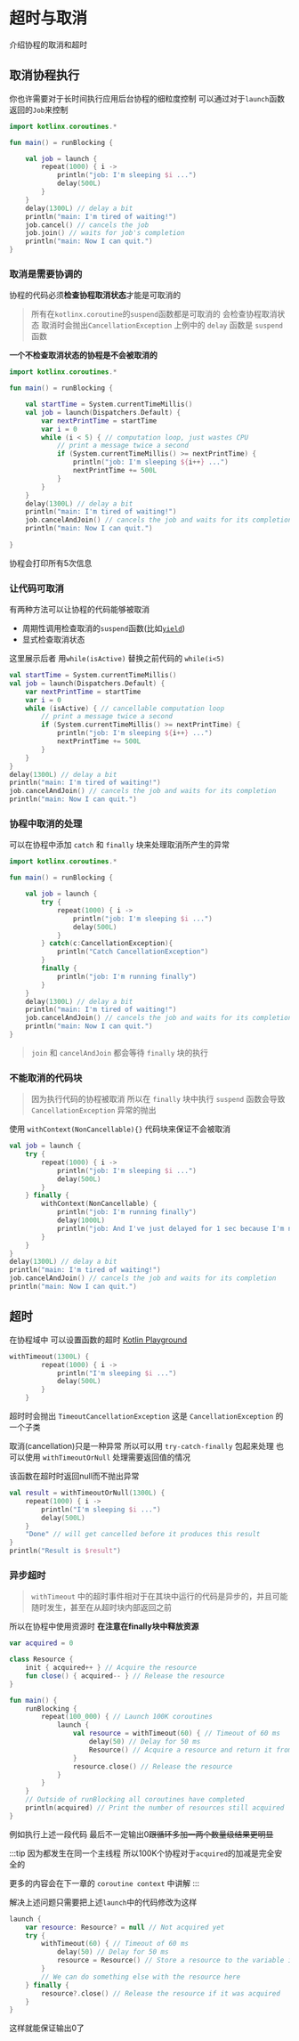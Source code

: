 # 超时与取消

介绍协程的取消和超时

## 取消协程执行

你也许需要对于长时间执行应用后台协程的细粒度控制
可以通过对于`launch`函数返回的`Job`来控制
```kotlin
import kotlinx.coroutines.*

fun main() = runBlocking {

    val job = launch {
        repeat(1000) { i ->
            println("job: I'm sleeping $i ...")
            delay(500L)
        }
    }
    delay(1300L) // delay a bit
    println("main: I'm tired of waiting!")
    job.cancel() // cancels the job
    job.join() // waits for job's completion 
    println("main: Now I can quit.")   
}
```

### 取消是需要协调的

协程的代码必须**检查协程取消状态**才能是可取消的

> 所有在`kotlinx.coroutine`的`suspend`函数都是可取消的 会检查协程取消状态 取消时会抛出`CancellationException`
> 上例中的 `delay` 函数是 `suspend` 函数

**一个不检查取消状态的协程是不会被取消的**

```kotlin
import kotlinx.coroutines.*

fun main() = runBlocking {

    val startTime = System.currentTimeMillis()
    val job = launch(Dispatchers.Default) {
        var nextPrintTime = startTime
        var i = 0
        while (i < 5) { // computation loop, just wastes CPU
            // print a message twice a second
            if (System.currentTimeMillis() >= nextPrintTime) {
                println("job: I'm sleeping ${i++} ...")
                nextPrintTime += 500L
            }
        }
    }
    delay(1300L) // delay a bit
    println("main: I'm tired of waiting!")
    job.cancelAndJoin() // cancels the job and waits for its completion
    println("main: Now I can quit.")
    
}
```
协程会打印所有5次信息

### 让代码可取消

有两种方法可以让协程的代码能够被取消
- 周期性调用检查取消的`suspend`函数(比如[`yield`](https://kotlin.github.io/kotlinx.coroutines/kotlinx-coroutines-core/kotlinx.coroutines/yield.html))
- 显式检查取消状态

这里展示后者 用`while(isActive)` 替换之前代码的 `while(i<5)`
```kotlin
val startTime = System.currentTimeMillis()
val job = launch(Dispatchers.Default) {
    var nextPrintTime = startTime
    var i = 0
    while (isActive) { // cancellable computation loop
        // print a message twice a second
        if (System.currentTimeMillis() >= nextPrintTime) {
            println("job: I'm sleeping ${i++} ...")
            nextPrintTime += 500L
        }
    }
}
delay(1300L) // delay a bit
println("main: I'm tired of waiting!")
job.cancelAndJoin() // cancels the job and waits for its completion
println("main: Now I can quit.")
```
### 协程中取消的处理

可以在协程中添加 `catch` 和 `finally` 块来处理取消所产生的异常

```kotlin
import kotlinx.coroutines.*

fun main() = runBlocking {

    val job = launch {
        try {
            repeat(1000) { i ->
                println("job: I'm sleeping $i ...")
                delay(500L)
            }
        } catch(c:CancellationException){
            println("Catch CancellationException")
        }
        finally {
            println("job: I'm running finally")
        }
    }
    delay(1300L) // delay a bit
    println("main: I'm tired of waiting!")
    job.cancelAndJoin() // cancels the job and waits for its completion
    println("main: Now I can quit.")
}
```

> `join` 和 `cancelAndJoin` 都会等待 `finally` 块的执行

### 不能取消的代码块

> 因为执行代码的协程被取消 所以在 `finally` 块中执行 `suspend` 函数会导致 `CancellationException` 异常的抛出

使用 `withContext(NonCancellable){}` 代码块来保证不会被取消

```kotlin
val job = launch {
    try {
        repeat(1000) { i ->
            println("job: I'm sleeping $i ...")
            delay(500L)
        }
    } finally {
        withContext(NonCancellable) {
            println("job: I'm running finally")
            delay(1000L)
            println("job: And I've just delayed for 1 sec because I'm non-cancellable")
        }
    }
}
delay(1300L) // delay a bit
println("main: I'm tired of waiting!")
job.cancelAndJoin() // cancels the job and waits for its completion
println("main: Now I can quit.")
```

## 超时

在协程域中 可以设置函数的超时 [Kotlin Playground](https://play.kotlinlang.org/editor/v1/N4Igxg9gJgpiBcICWBbADhATgFwAQGsJsAbJAOwA8A6STCAV23JgGcqAqAHTO4DN6yuFAENyACgCUuALy5MAgELEIYfOQDmuYN2649uAO5JsACwAqqGA2xiAjAGYADI4AyU7YP1fMMNDGE2ts6O7rhIuAC0AHy6XnF6aJjkJGRinCAAkgDkKLgsxDC%2BGrgAJOFUFekSsfFesMTCAJ5iAKzObjVxAL6dPTxkXSAANCDYwpjqMNgACg3YvFgoCCAAVsIAbsLD4BDoSAWYAGowmCxIEGTLtlQAbFRBIF1AA?_ga=2.71828499.1628050418.1646539220-49589855.1645533652&_gl=1*1ekifed*_ga*NDk1ODk4NTUuMTY0NTUzMzY1Mg..*_ga_J6T75801PF*MTY0Njc5ODE0Ni4yMS4wLjE2NDY3OTgxNDYuNjA.)

```kotlin
withTimeout(1300L) {
        repeat(1000) { i ->
            println("I'm sleeping $i ...")
            delay(500L)
        }
    }
```

超时时会抛出 `TimeoutCancellationException` 这是 `CancellationException` 的一个子类

取消(cancellation)只是一种异常 所以可以用 `try-catch-finally` 包起来处理
也可以使用 `withTimeoutOrNull` 处理需要返回值的情况

该函数在超时时返回null而不抛出异常

```kotlin
val result = withTimeoutOrNull(1300L) {
    repeat(1000) { i ->
        println("I'm sleeping $i ...")
        delay(500L)
    }
    "Done" // will get cancelled before it produces this result
}
println("Result is $result")
```

### 异步超时

> `withTimeout` 中的超时事件相对于在其块中运行的代码是异步的，并且可能随时发生，甚至在从超时块内部返回之前

所以在协程中使用资源时 **在注意在finally块中释放资源**

```kotlin
var acquired = 0

class Resource {
    init { acquired++ } // Acquire the resource
    fun close() { acquired-- } // Release the resource
}

fun main() {
    runBlocking {
        repeat(100_000) { // Launch 100K coroutines
            launch { 
                val resource = withTimeout(60) { // Timeout of 60 ms
                    delay(50) // Delay for 50 ms
                    Resource() // Acquire a resource and return it from withTimeout block     
                }
                resource.close() // Release the resource
            }
        }
    }
    // Outside of runBlocking all coroutines have completed
    println(acquired) // Print the number of resources still acquired
}
```

例如执行上述一段代码 最后不一定输出0~~跟循环多加一两个数量级结果更明显~~

:::tip
因为都发生在同一个主线程 所以100K个协程对于`acquired`的加减是完全安全的

更多的内容会在下一章的 `coroutine context` 中讲解
:::

解决上述问题只需要把上述`launch`中的代码修改为这样
```kotlin
launch { 
    var resource: Resource? = null // Not acquired yet
    try {
        withTimeout(60) { // Timeout of 60 ms
            delay(50) // Delay for 50 ms
            resource = Resource() // Store a resource to the variable if acquired      
        }
        // We can do something else with the resource here
    } finally {  
        resource?.close() // Release the resource if it was acquired
    }
}
```

这样就能保证输出0了